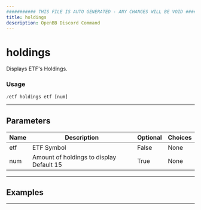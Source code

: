 ```yaml
---
########### THIS FILE IS AUTO GENERATED - ANY CHANGES WILL BE VOID ###########
title: holdings
description: OpenBB Discord Command
---
```


# holdings

Displays ETF's Holdings.

### Usage

```python wordwrap
/etf holdings etf [num]
```

---

## Parameters

| Name | Description | Optional | Choices |
| ---- | ----------- | -------- | ------- |
| etf | ETF Symbol | False | None |
| num | Amount of holdings to display Default 15 | True | None |


---

## Examples


---
